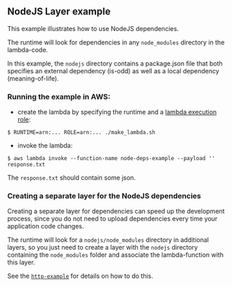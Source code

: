 ## NodeJS Layer example

This example illustrates how to use NodeJS dependencies.

The runtime will look for dependencies in any `node_modules` directory in the lambda-code.

In this example, the `nodejs` directory contains a package.json file that both specifies
an external dependency (is-odd) as well as a local dependency (meaning-of-life).

### Running the example in AWS:

- create the lambda by specifying the runtime and a [lambda execution role](https://docs.aws.amazon.com/lambda/latest/dg/lambda-intro-execution-role.html):
```
$ RUNTIME=arn:... ROLE=arn:... ./make_lambda.sh
```

- invoke the lambda:
```
$ aws lambda invoke --function-name node-deps-example --payload '' response.txt
```

The `response.txt` should contain some json.

### Creating a separate layer for the NodeJS dependencies

Creating a separate layer for dependencies can speed up the development process,
since you do not need to upload dependencies every time your application code changes.

The runtime will look for a `nodejs/node_modules` directory in additional layers, 
so you just need to create a layer with the `nodejs` directory containing the `node_modules` 
folder and associate the lambda-function with this layer.

See the [`http-example`](../http-example) for details on how to do this.

